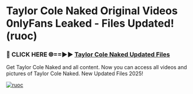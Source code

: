 # Taylor Cole Naked Original Videos 0nlyFans Leaked - Files Updated! (ruoc)

<h3>🔴 CLICK HERE 🌐==►► <a href="https://tinyurl.com/yckcrads" rel="nofollow">Taylor Cole Naked Updated Files</a></h3>

Get Taylor Cole Naked and all content. Now you can access all videos and pictures of Taylor Cole Naked. New Updated Files 2025!

[![ruoc](https://i.imgur.com/hpKpOFt.gif)](https://tinyurl.com/yckcrads)
